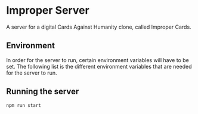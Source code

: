 # Improper Server

A server for a digital Cards Against Humanity clone, called Improper Cards.

## Environment

In order for the server to run, certain environment variables will have to be set. The following list is the different environment variables that are needed for the server to run.

## Running the server

`npm run start`